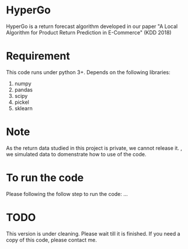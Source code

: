 # HyperGo
HyperGo is a return forecast algorithm developed in our paper "A Local Algorithm for Product Return Prediction in E-Commerce" (KDD 2018)

# Requirement
This code runs under python 3+. Depends on the following libraries:

1. numpy
2. pandas
3. scipy
4. pickel
5. sklearn

# Note
As the return data studied in this project is private, we cannot release it.  , we simulated data to domenstrate how to use of the code. 

# To run the code
Please following the follow step to run the code:
...


# TODO
This version is under cleaning. Please wait till it is finished. If you need a copy of this code, please contact me. 
